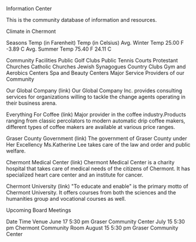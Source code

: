 Information Center

This is the community database of information and resources.


Climate in Chermont
 
Seasons	Temp (in Farenheit)	Temp (in Celsius)
Avg. Winter Temp    25.00 F    -3.89 C
Avg. Summer Temp    75.40 F    24.11 C
 

Community Facilities
	Public Golf Clubs
	Public Tennis Courts
	Protestant Churches
	Catholic Churches
	Jewish Synagogues
	Country Clubs
	Gym and Aerobics Centers
	Spa and Beauty Centers
	Major Service Providers of our Community
 


Our Global Company (link)
Our Global Company Inc. provides consulting services for organizations willing to tackle the change agents operating in their business arena.
 
Everything For Coffee (link)
Major provider in the coffee industry.Products ranging from classic percolators to modern automatic drip coffee makers, different types of coffee makers are available at various price ranges.
 
Graser County Government (link)
The government of Graser County under Her Excellency Ms.Katherine Lee takes care of the law and order and public welfare.
 
Chermont Medical Center (link)
Chermont Medical Center is a charity hospital that takes care of medical needs of the citizens of Chermont. It has specialized heart care center and an institute for cancer.
 
Chermont University (link)
"To educate and enable" is the primary motto of Chermont University. It offers courses from both the sciences and the humanities group and vocational courses as well.


Upcoming Board Meetings

Date            Time           Venue
June 17	        5:30 pm        Graser Community Center
July 15	        5:30 pm        Chermont Community Room
August 15       5:30 pm        Graser Community Center
